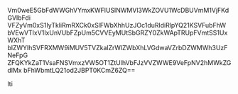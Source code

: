 Vm0weE5GbFdWWGhVYmxKWFlUSlNWMVl3WkZOVU1WcDBUVmM1VjFKdGVIbFdi
VFZyVm0xS1IyTkliRmRXCk0xSlFWbXhhUzJOc1duRldiRlpYQ21KSVFubFhW
bVEwVTIxV1IxUnVUbFZpUm5CVVEyMUtSbGRZY0ZkWApTRUpFVmtSS1UxWXhT
blZWYlhSVFRXMW9iMUV5TVZkalZrWlZWbXhLVGdwaVZrbDZWMWh3UzFNeFpG
ZFQKYkZaT1VsaFNSVmxzVW5OT1ZtUlhVbFJzVVZWWE9VeFpNV2hMWkZGdlMx
bFhWbmtLQ21od2JBPT0KCmZ6ZQ==

lti
